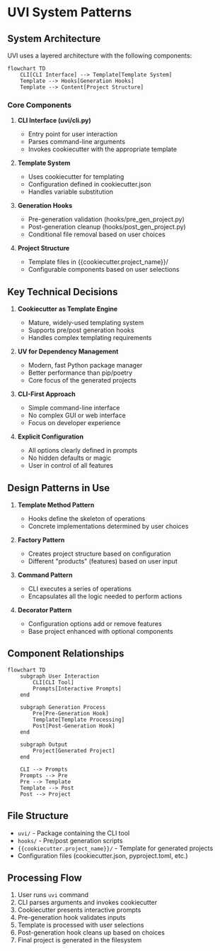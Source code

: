 # UVI System Patterns

## System Architecture

UVI uses a layered architecture with the following components:

```mermaid
flowchart TD
    CLI[CLI Interface] --> Template[Template System]
    Template --> Hooks[Generation Hooks]
    Template --> Content[Project Structure]
```

### Core Components

1. **CLI Interface (uvi/cli.py)**

   - Entry point for user interaction
   - Parses command-line arguments
   - Invokes cookiecutter with the appropriate template

2. **Template System**

   - Uses cookiecutter for templating
   - Configuration defined in cookiecutter.json
   - Handles variable substitution

3. **Generation Hooks**

   - Pre-generation validation (hooks/pre_gen_project.py)
   - Post-generation cleanup (hooks/post_gen_project.py)
   - Conditional file removal based on user choices

4. **Project Structure**
   - Template files in {{cookiecutter.project_name}}/
   - Configurable components based on user selections

## Key Technical Decisions

1. **Cookiecutter as Template Engine**

   - Mature, widely-used templating system
   - Supports pre/post generation hooks
   - Handles complex templating requirements

2. **UV for Dependency Management**

   - Modern, fast Python package manager
   - Better performance than pip/poetry
   - Core focus of the generated projects

3. **CLI-First Approach**

   - Simple command-line interface
   - No complex GUI or web interface
   - Focus on developer experience

4. **Explicit Configuration**
   - All options clearly defined in prompts
   - No hidden defaults or magic
   - User in control of all features

## Design Patterns in Use

1. **Template Method Pattern**

   - Hooks define the skeleton of operations
   - Concrete implementations determined by user choices

2. **Factory Pattern**

   - Creates project structure based on configuration
   - Different "products" (features) based on user input

3. **Command Pattern**

   - CLI executes a series of operations
   - Encapsulates all the logic needed to perform actions

4. **Decorator Pattern**
   - Configuration options add or remove features
   - Base project enhanced with optional components

## Component Relationships

```mermaid
flowchart TD
    subgraph User Interaction
        CLI[CLI Tool]
        Prompts[Interactive Prompts]
    end

    subgraph Generation Process
        Pre[Pre-Generation Hook]
        Template[Template Processing]
        Post[Post-Generation Hook]
    end

    subgraph Output
        Project[Generated Project]
    end

    CLI --> Prompts
    Prompts --> Pre
    Pre --> Template
    Template --> Post
    Post --> Project
```

## File Structure

- `uvi/` - Package containing the CLI tool
- `hooks/` - Pre/post generation scripts
- `{{cookiecutter.project_name}}/` - Template for generated projects
- Configuration files (cookiecutter.json, pyproject.toml, etc.)

## Processing Flow

1. User runs `uvi` command
2. CLI parses arguments and invokes cookiecutter
3. Cookiecutter presents interactive prompts
4. Pre-generation hook validates inputs
5. Template is processed with user selections
6. Post-generation hook cleans up based on choices
7. Final project is generated in the filesystem
